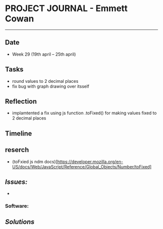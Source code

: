 
# **PROJECT JOURNAL - Emmett Cowan**
----------------------------------------------------------------------

## **Date**
-	Week 29 (19th april – 25th april)

## **Tasks**
-   round values to 2 decimal places
-   fix bug with graph drawing over itsself

## **Reflection**
-   implamtented a fix using js function .toFixed() for making values fixed to 2 decimal places

## **Timeline**

## **reserch**
-   (toFxied js ndm docs)[https://developer.mozilla.org/en-US/docs/Web/JavaScript/Reference/Global_Objects/Number/toFixed]

## **_Issues:_**

- 

### **Software:**

## **_Solutions_**

	
